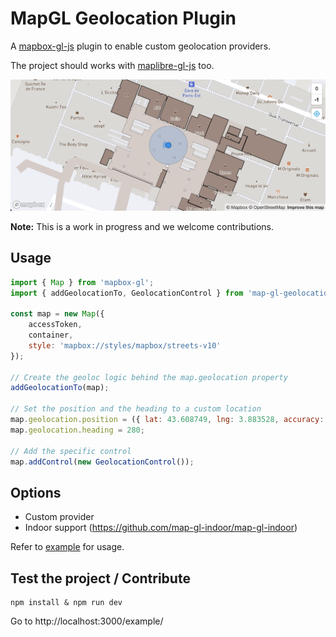 # MapGL Geolocation Plugin

A [mapbox-gl-js](https://github.com/mapbox/mapbox-gl-js) plugin to enable custom geolocation providers.

The project should works with [maplibre-gl-js](https://github.com/maplibre/maplibre-gl-js) too.

![Screenshot](/assets/screenshot.png)

__Note:__ This is a work in progress and we welcome contributions.

## Usage

```js
import { Map } from 'mapbox-gl';
import { addGeolocationTo, GeolocationControl } from 'map-gl-geolocation';

const map = new Map({
    accessToken,
    container,
    style: 'mapbox://styles/mapbox/streets-v10'
});

// Create the geoloc logic behind the map.geolocation property
addGeolocationTo(map);

// Set the position and the heading to a custom location
map.geolocation.position = ({ lat: 43.608749, lng: 3.883528, accuracy: 10 });
map.geolocation.heading = 280;

// Add the specific control
map.addControl(new GeolocationControl());
```

## Options

- Custom provider
- Indoor support (https://github.com/map-gl-indoor/map-gl-indoor)

Refer to [example](example/) for usage.


## Test the project / Contribute

    npm install & npm run dev

Go to http://localhost:3000/example/
